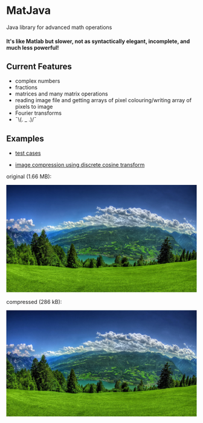 # MatJava
Java library for advanced math operations

#### It's like Matlab but slower, not as syntactically elegant, incomplete, and much less powerful!

## Current Features

- complex numbers
- fractions
- matrices and many matrix operations
- reading image file and getting arrays of pixel colouring/writing array of pixels to image
- Fourier transforms
- ¯\\(. _ .)/¯


## Examples

- [test cases](https://github.com/Ben-Wu/MatJava/tree/master/matjava2/src/test/java/ca/benwu)


- [image compression using discrete cosine transform](https://github.com/Ben-Wu/MatJava/blob/master/matjava2/src/main/java/ca/benwu/examples/ImageCompressionExample.java)
 
 original (1.66 MB):
 
 ![original](https://github.com/Ben-Wu/MatJava/blob/master/sample.jpg)
 
 compressed (286 kB):
 
 ![](https://github.com/Ben-Wu/MatJava/blob/master/compressed.jpg)
